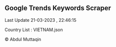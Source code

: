 

## Google Trends Keywords Scraper 
 
Last Update 21-03-2023 , 22:46:15

Country List :
VIETNAM.json



© Abdul Muttaqin 
